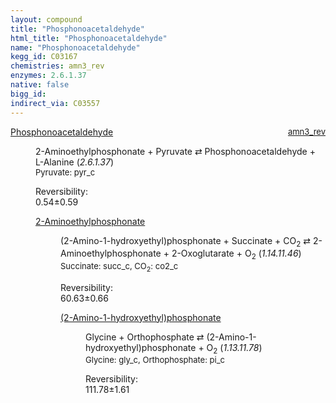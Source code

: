 ```yaml
---
layout: compound
title: "Phosphonoacetaldehyde"
html_title: "Phosphonoacetaldehyde"
name: "Phosphonoacetaldehyde"
kegg_id: C03167
chemistries: amn3_rev
enzymes: 2.6.1.37
native: false
bigg_id:
indirect_via: C03557
---
```

<dl><dt class="rs-product"><a class="link-dark" data-bs-html="true" data-bs-title="KEGG: C03167" data-bs-toggle="tooltip" href="{{ site.url }}{{ site.baseurl }}/compounds/C03167">Phosphonoacetaldehyde</a><span style="float: right; max-width: 40%"><a class="link-dark opacity-50" href="{{ site.url }}{{ site.baseurl }}/chemistries/amn3_rev" style="font-size: small; word-wrap: anywhere;">amn3_rev</a></span></dt><dd><p>2-Aminoethylphosphonate + Pyruvate ⇄ Phosphonoacetaldehyde + L-Alanine (<i>2.6.1.37</i>)<br/><span style="font-size: small;"><span data-bs-html="true" data-bs-title="KEGG: C00022" data-bs-toggle="tooltip">Pyruvate</span>: pyr_c</span><br/><div class="reversibility_info">Reversibility: <div class="progress"><div aria-valuemax="100" aria-valuemin="0" aria-valuenow="0" class="progress-bar bg-success" role="progressbar" style="width: 0%"></div></div><span>0.54±0.59</span><div class="progress"><div aria-valuemax="10" aria-valuemin="0" aria-valuenow="0.5407068978507985" class="progress-bar bg-danger" role="progressbar" style="width: 5.41%"></div><div aria-valuemax="10" aria-valuemin="0" aria-valuenow="0.5407068978507985" class="progress-bar bg-warning" role="progressbar" style="width: 5.92%"></div></div></div></p><dl><dt><a class="link-dark" data-bs-html="true" data-bs-title="KEGG: C03557" data-bs-toggle="tooltip" href="{{ site.url }}{{ site.baseurl }}/compounds/C03557">2-Aminoethylphosphonate</a><span style="float: right; max-width: 40%"><a class="link-dark opacity-50" href="{{ site.url }}{{ site.baseurl }}/chemistries/None" style="font-size: small; word-wrap: anywhere;"></a></span></dt><dd><p>(2-Amino-1-hydroxyethyl)phosphonate + Succinate + CO<sub>2</sub> ⇄ 2-Aminoethylphosphonate + 2-Oxoglutarate + O<sub>2</sub> (<i>1.14.11.46</i>)<br/><span style="font-size: small;"><span data-bs-html="true" data-bs-title="KEGG: C00042" data-bs-toggle="tooltip">Succinate</span>: succ_c, <span data-bs-html="true" data-bs-title="KEGG: C00011" data-bs-toggle="tooltip">CO<sub>2</sub></span>: co2_c</span><br/><div class="reversibility_info">Reversibility: <div class="progress"><div aria-valuemax="100" aria-valuemin="0" aria-valuenow="0" class="progress-bar bg-success" role="progressbar" style="width: 0%"></div></div><span>60.63±0.66</span><div class="progress"><div aria-valuemax="10" aria-valuemin="0" aria-valuenow="60.62709921770433" class="progress-bar bg-danger" role="progressbar" style="width: 606.27%"></div></div></div></p><dl><dt><a class="link-dark" data-bs-html="true" data-bs-title="KEGG: C05678" data-bs-toggle="tooltip" href="{{ site.url }}{{ site.baseurl }}/compounds/C05678">(2-Amino-1-hydroxyethyl)phosphonate</a><span style="float: right; max-width: 40%"><a class="link-dark opacity-50" href="{{ site.url }}{{ site.baseurl }}/chemistries/None" style="font-size: small; word-wrap: anywhere;"></a></span></dt><dd><p>Glycine + Orthophosphate ⇄ (2-Amino-1-hydroxyethyl)phosphonate + O<sub>2</sub> (<i>1.13.11.78</i>)<br/><span style="font-size: small;"><span data-bs-html="true" data-bs-title="KEGG: C00037" data-bs-toggle="tooltip">Glycine</span>: gly_c, <span data-bs-html="true" data-bs-title="KEGG: C00009" data-bs-toggle="tooltip">Orthophosphate</span>: pi_c</span><br/><div class="reversibility_info">Reversibility: <div class="progress"><div aria-valuemax="100" aria-valuemin="0" aria-valuenow="0" class="progress-bar bg-success" role="progressbar" style="width: 0%"></div></div><span>111.78±1.61</span><div class="progress"><div aria-valuemax="10" aria-valuemin="0" aria-valuenow="111.77808706020704" class="progress-bar bg-danger" role="progressbar" style="width: 1117.78%"></div></div></div></p><dl></dl></dd></dl></dd></dl></dd></dl>